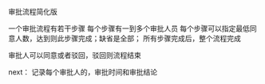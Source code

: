 审批流程简化版

一个审批流程有若干步骤
每个步骤有一到多个审批人员
每个步骤可以指定最低同意人数，达到则此步骤完成；缺省是全部；
所有步骤完成后，整个流程完成

审批人可以同意或者驳回，驳回则流程结束



next：
记录每个审批人的，审批时间和审批结论